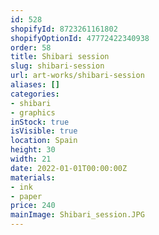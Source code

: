 ```yaml
---
id: 528
shopifyId: 8723261161802
shopifyOptionId: 47772422340938
order: 58
title: Shibari session
slug: shibari-session
url: art-works/shibari-session
aliases: []
categories:
- shibari
- graphics
inStock: true
isVisible: true
location: Spain
height: 30
width: 21
date: 2022-01-01T00:00:00Z
materials:
- ink
- paper
price: 240
mainImage: Shibari_session.JPG
---
```

